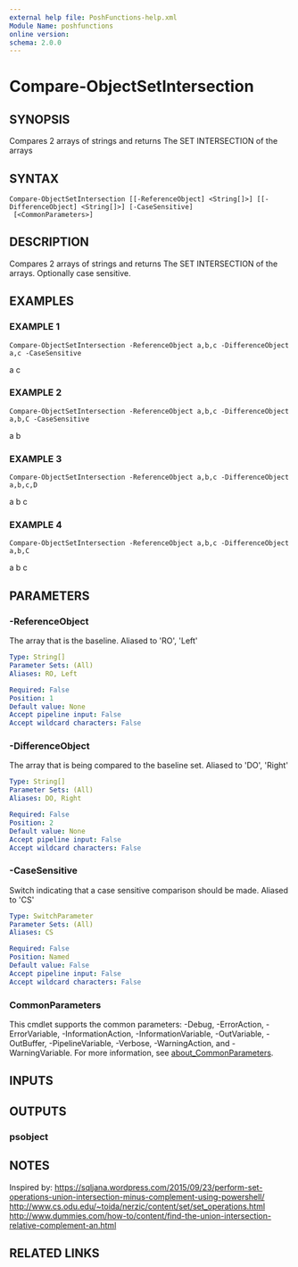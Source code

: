 ```yaml
---
external help file: PoshFunctions-help.xml
Module Name: poshfunctions
online version:
schema: 2.0.0
---
```


# Compare-ObjectSetIntersection

## SYNOPSIS
Compares 2 arrays of strings and returns The SET INTERSECTION of the arrays

## SYNTAX

```
Compare-ObjectSetIntersection [[-ReferenceObject] <String[]>] [[-DifferenceObject] <String[]>] [-CaseSensitive]
 [<CommonParameters>]
```

## DESCRIPTION
Compares 2 arrays of strings and returns The SET INTERSECTION of the arrays.
Optionally case sensitive.

## EXAMPLES

### EXAMPLE 1
```
Compare-ObjectSetIntersection -ReferenceObject a,b,c -DifferenceObject a,c -CaseSensitive
```

a
c

### EXAMPLE 2
```
Compare-ObjectSetIntersection -ReferenceObject a,b,c -DifferenceObject a,b,C -CaseSensitive
```

a
b

### EXAMPLE 3
```
Compare-ObjectSetIntersection -ReferenceObject a,b,c -DifferenceObject a,b,c,D
```

a
b
c

### EXAMPLE 4
```
Compare-ObjectSetIntersection -ReferenceObject a,b,c -DifferenceObject a,b,C
```

a
b
c

## PARAMETERS

### -ReferenceObject
The array that is the baseline.
Aliased to 'RO', 'Left'

```yaml
Type: String[]
Parameter Sets: (All)
Aliases: RO, Left

Required: False
Position: 1
Default value: None
Accept pipeline input: False
Accept wildcard characters: False
```

### -DifferenceObject
The array that is being compared to the baseline set.
Aliased to 'DO', 'Right'

```yaml
Type: String[]
Parameter Sets: (All)
Aliases: DO, Right

Required: False
Position: 2
Default value: None
Accept pipeline input: False
Accept wildcard characters: False
```

### -CaseSensitive
Switch indicating that a case sensitive comparison should be made.
Aliased to 'CS'

```yaml
Type: SwitchParameter
Parameter Sets: (All)
Aliases: CS

Required: False
Position: Named
Default value: False
Accept pipeline input: False
Accept wildcard characters: False
```

### CommonParameters
This cmdlet supports the common parameters: -Debug, -ErrorAction, -ErrorVariable, -InformationAction, -InformationVariable, -OutVariable, -OutBuffer, -PipelineVariable, -Verbose, -WarningAction, and -WarningVariable. For more information, see [about_CommonParameters](http://go.microsoft.com/fwlink/?LinkID=113216).

## INPUTS

## OUTPUTS

### psobject
## NOTES
Inspired by:
https://sqljana.wordpress.com/2015/09/23/perform-set-operations-union-intersection-minus-complement-using-powershell/
http://www.cs.odu.edu/~toida/nerzic/content/set/set_operations.html
http://www.dummies.com/how-to/content/find-the-union-intersection-relative-complement-an.html

## RELATED LINKS
